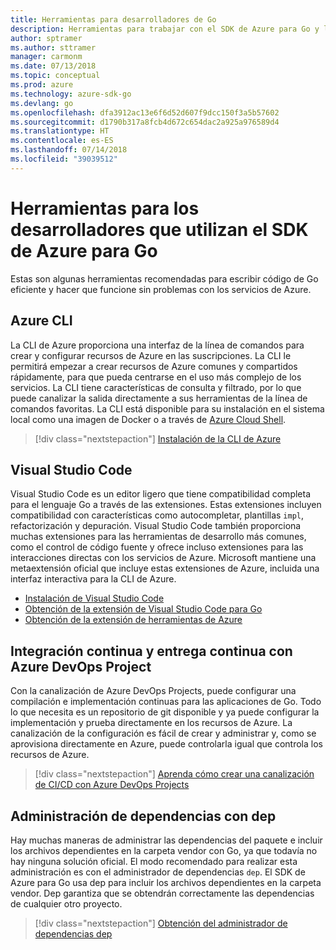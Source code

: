```yaml
---
title: Herramientas para desarrolladores de Go
description: Herramientas para trabajar con el SDK de Azure para Go y los servicios de Azure
author: sptramer
ms.author: sttramer
manager: carmonm
ms.date: 07/13/2018
ms.topic: conceptual
ms.prod: azure
ms.technology: azure-sdk-go
ms.devlang: go
ms.openlocfilehash: dfa3912ac13e6f6d52d607f9dcc150f3a5b57602
ms.sourcegitcommit: d1790b317a8fcb4d672c654dac2a925a976589d4
ms.translationtype: HT
ms.contentlocale: es-ES
ms.lasthandoff: 07/14/2018
ms.locfileid: "39039512"
---
```

# <a name="tools-for-developers-using-the-azure-sdk-for-go"></a>Herramientas para los desarrolladores que utilizan el SDK de Azure para Go

Estas son algunas herramientas recomendadas para escribir código de Go eficiente y hacer que funcione sin problemas con los servicios de Azure.

## <a name="azure-cli"></a>Azure CLI

La CLI de Azure proporciona una interfaz de la línea de comandos para crear y configurar recursos de Azure en las suscripciones. La CLI le permitirá empezar a crear recursos de Azure comunes y compartidos rápidamente, para que pueda centrarse en el uso más complejo de los servicios. La CLI tiene características de consulta y filtrado, por lo que puede canalizar la salida directamente a sus herramientas de la línea de comandos favoritas. La CLI está disponible para su instalación en el sistema local como una imagen de Docker o a través de [Azure Cloud Shell](https://docs.microsoft.com/azure/cloud-shell/overview).

> [!div class="nextstepaction"]
> [Instalación de la CLI de Azure](/cli/azure/install-azure-cli)

## <a name="visual-studio-code"></a>Visual Studio Code

Visual Studio Code es un editor ligero que tiene compatibilidad completa para el lenguaje Go a través de las extensiones. Estas extensiones incluyen compatibilidad con características como autocompletar, plantillas `impl`, refactorización y depuración. Visual Studio Code también proporciona muchas extensiones para las herramientas de desarrollo más comunes, como el control de código fuente y ofrece incluso extensiones para las interacciones directas con los servicios de Azure. Microsoft mantiene una metaextensión oficial que incluye estas extensiones de Azure, incluida una interfaz interactiva para la CLI de Azure.

* [Instalación de Visual Studio Code](https://code.visualstudio.com/Download)
* [Obtención de la extensión de Visual Studio Code para Go](https://code.visualstudio.com/docs/languages/go)
* [Obtención de la extensión de herramientas de Azure](https://marketplace.visualstudio.com/items?itemName=ms-vscode.vscode-azureextensionpack)

## <a name="cicd-with-azure-devops-project"></a>Integración continua y entrega continua con Azure DevOps Project

Con la canalización de Azure DevOps Projects, puede configurar una compilación e implementación continuas para las aplicaciones de Go. Todo lo que necesita es un repositorio de git disponible y ya puede configurar la implementación y prueba directamente en los recursos de Azure. La canalización de la configuración es fácil de crear y administrar y, como se aprovisiona directamente en Azure, puede controlarla igual que controla los recursos de Azure.

> [!div class="nextstepaction"]
> [Aprenda cómo crear una canalización de CI/CD con Azure DevOps Projects](/devops-project/azure-devops-project-go)

## <a name="dependency-management-with-dep"></a>Administración de dependencias con dep

Hay muchas maneras de administrar las dependencias del paquete e incluir los archivos dependientes en la carpeta vendor con Go, ya que todavía no hay ninguna solución oficial. El modo recomendado para realizar esta administración es con el administrador de dependencias `dep`. El SDK de Azure para Go usa dep para incluir los archivos dependientes en la carpeta vendor. Dep garantiza que se obtendrán correctamente las dependencias de cualquier otro proyecto.

> [!div class="nextstepaction"]
> [Obtención del administrador de dependencias dep](https://github.com/golang/dep)
